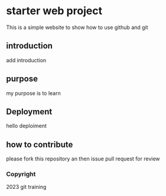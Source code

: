 # starter web project
This is a simple website to show how to use github and git
## introduction
add introduction
## purpose
my purpose is to learn
## Deployment
hello deploiment
## how to contribute
please fork this repository an then issue pull request for review
### Copyright
2023 git training